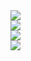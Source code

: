 
<!DOCTYPE html>  
<html>  
<head>  
<meta charset="utf-8">  
</head>  

<body>
<img style="display: block;" src="https://main.qcloudimg.com/raw/2432ac17d2f7bcdce6ed177d95dcfc29.png" data-nonescope="true">
<img style="display: block;cursor: pointer;" src="https://main.qcloudimg.com/raw/cac2552d600807317558e36cfa04bf89.png" data-nonescope="true">
<img  style="display: block;cursor: pointer;" src="https://main.qcloudimg.com/raw/6fe9cea94472dabce1e7cce9c8852442.png" data-nonescope="true">
<img  style="display: block;cursor: pointer;" src="https://main.qcloudimg.com/raw/15cec2f785d654c34b70202fbd79e3a6.png" data-nonescope="true">
</html> 
